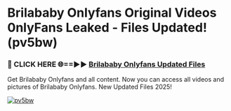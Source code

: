 # Brilababy Onlyfans Original Videos 0nlyFans Leaked - Files Updated! (pv5bw)

<h3>🔴 CLICK HERE 🌐==►► <a href="https://tinyurl.com/2m67pmp6" rel="nofollow">Brilababy Onlyfans Updated Files</a></h3>

Get Brilababy Onlyfans and all content. Now you can access all videos and pictures of Brilababy Onlyfans. New Updated Files 2025!

[![pv5bw](https://i.imgur.com/H4QAA4z.gif)](https://tinyurl.com/2m67pmp6)
